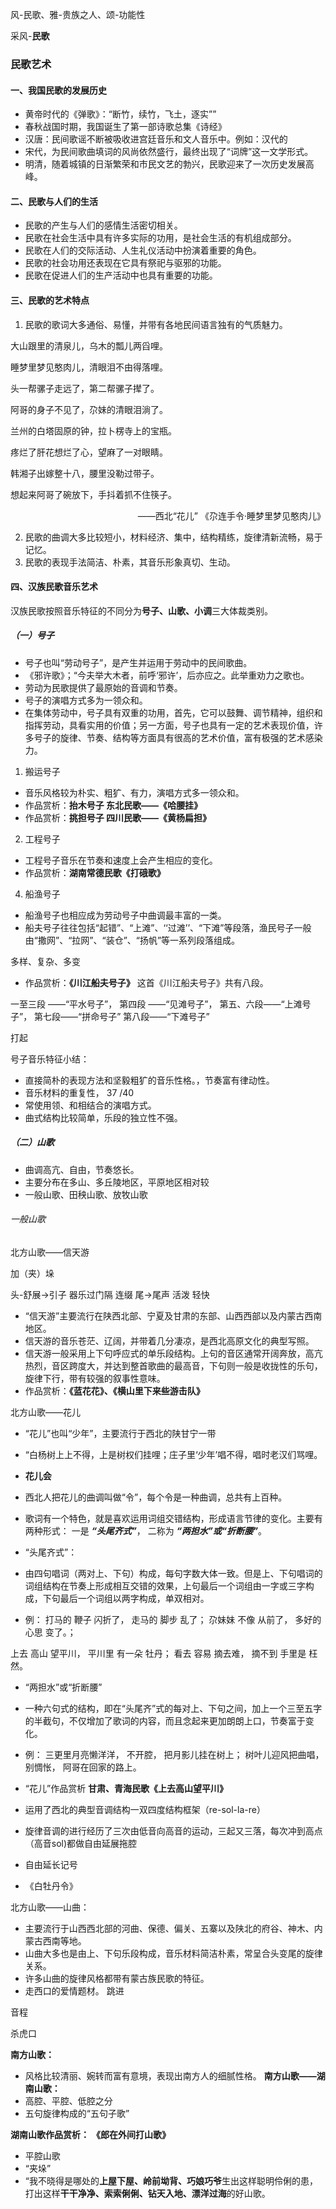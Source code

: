 风-民歌、雅-贵族之人、颂-功能性

采风-**民歌**

### 民歌艺术
#### 一、我国民歌的发展历史
- 黄帝时代的《弹歌》：“断竹，续竹，飞土，逐实””
- 春秋战国时期，我国诞生了第一部诗歌总集《诗经》
- 汉唐：民间歌谣不断被吸收进宫廷音乐和文人音乐中。例如：汉代的
- 宋代，为民间歌曲填词的风尚依然盛行，最终出现了“词牌”这一文学形式。
- 明清，随着城镇的日渐繁荣和市民文艺的勃兴，民歌迎来了一次历史发展高峰。

#### 二、民歌与人们的生活
- 民歌的产生与人们的感情生活密切相关。
- 民歌在社会生活中具有许多实际的功用，是社会生活的有机组成部分。
- 民歌在人们的交际活动、人生礼仪活动中扮演着重要的角色。
- 民歌的社会功用还表现在它具有祭祀与驱邪的功能。
- 民歌在促进人们的生产活动中也具有重要的功能。

#### 三、民歌的艺术特点
1. 民歌的歌词大多通俗、易懂，并带有各地民间语言独有的气质魅力。 

大山跟里的清泉儿，乌木的瓢儿两舀哩。

睡梦里梦见憨肉儿，清眼泪不由得落哩。

头一帮骡子走远了，第二帮骡子撵了。

阿哥的身子不见了，尕妹的清眼泪淌了。

兰州的白塔固原的钟，拉卜楞寺上的宝瓶。

疼烂了肝花想烂了心，望麻了一对眼睛。

韩湘子出嫁整十八，腰里没勒过带子。

想起来阿哥了碗放下，手抖着抓不住筷子。
<p align="right">——西北“花儿” 《尕连手令·睡梦里梦见憨肉儿》</p>

2. 民歌的曲调大多比较短小，材料经济、集中，结构精练，旋律清新流畅，易于记忆。
3. 民歌的表现手法简洁、朴素，其音乐形象真切、生动。

#### 四、汉族民歌音乐艺术
汉族民歌按照音乐特征的不同分为**号子、山歌、小调**三大体裁类别。

##### （一）号子
- 号子也叫“劳动号子”，是产生并运用于劳动中的民间歌曲。
- 《邪许歌》；“今夫举大木者，前呼‘邪许’，后亦应之。此举重劝力之歌也。
- 劳动为民歌提供了最原始的音调和节奏。
- 号子的演唱方式多为一领众和。
- 在集体劳动中，号子具有双重的功用，首先，它可以鼓舞、调节精神，组织和指挥劳动，具看实用的价值；另一方面，号子也具有一定的艺术表现价值，许多号子的旋律、节奏、结构等方面具有很高的艺术价值，富有极强的艺术感染力。

1. 搬运号子
- 音乐风格较为朴实、粗犷、有力，演唱方式多一领众和。
- 作品赏析：**抬木号子 东北民歌——《哈腰挂》**
- 作品赏析：**挑担号子 四川民歌——《黄杨扁担》**

2. 工程号子
- 工程号子音乐在节奏和速度上会产生相应的变化。
- 作品赏析：**湖南常德民歌《打硪歌》**

4. 船渔号子
- 船渔号子也相应成为劳动号子中曲调最丰富的一类。
- 船夫号子往往包括“起错”、“上滩”、‘‘过滩’’、“下滩”等段落，渔民号子一般由“撒网”、“拉网”、“装仓”、“扬帆”等一系列段落组成。

多样、复杂、多变
- 作品赏析：**《川江船夫号子》**
这首《川江船夫号子》共有八段。

一至三段 ——“平水号子”，
第四段 ——“见滩号子”，
第五、六段——“上滩号子”，
第七段——“拼命号子”
第八段——“下滩号子”

打起

号子音乐特征小结：
- 直接简朴的表现方法和坚毅粗犷的音乐性格。，节奏富有律动性。
- 音乐材料的重复性， 37 /40
- 常使用领、和相结合的演唱方式。
- 曲式结构比较简单，乐段的独立性不强。

##### （二）山歌
- 曲调高亢、自由，节奏悠长。
- 主要分布在多山、多丘陵地区，平原地区相对较
- 一般山歌、田秧山歌、放牧山歌
###### 一般山歌
北方山歌——信天游

加（夹）垛

头-舒展->引子 器乐过门隔  连缀 尾->尾声  活泼 轻快
- “信天游”主要流行在陕西北部、宁夏及甘肃的东部、山西西部以及内蒙古西南地区。
- 信天游的音乐苍茫、辽阔，并带着几分凄凉，是西北高原文化的典型写照。
- 信天游一般采用上下句呼应式的单乐段结构。上句的音区通常开阔奔放，高亢热烈，音区跨度大，并达到整首歌曲的最高音，下句则一般是收拢性的乐句，旋律下行，带有较强的叙事性意味。
- 作品赏析：**《蓝花花》、《横山里下来些游击队》**

北方山歌——花儿
- “花儿”也叫“少年”，主要流行于西北的陕甘宁一带
- “白杨树上上不得，上是树权们挂哩；庄子里‘少年’唱不得，唱时老汉们骂哩。
- **花儿会**
- 西北人把花儿的曲调叫做“令”，每个令是一种曲调，总共有上百种。
- 歌词有一个特色，就是喜欢运用词组交错结构，形成语言节律的变化。主要有两种形式： 一是 _**“头尾齐式”**_， 二称为 _**“两担水”或“折断腰”**_。

- “头尾齐式”：
- 由四句唱词（两对上、下句）构成，每句字数大体一致。但是上、下句唱词的词组结构在节奏上形成相互交错的效果，上句最后一个词组由一字或三字构成，下句最后一个词组以两字构成，单双相对。
- 例：
打马的 鞭子 闪折了，
走马的 脚步 乱了；
尕妹妹 不像 从前了，
多好的 心思 变了。；

上去     高山 望平川，
平川里 有一朵 牡丹；
看去     容易 摘去难，
摘不到 手里是 枉然。

- “两担水”或“折断腰”
- 一种六句式的结构，即在“头尾齐”式的每对上、下句之间，加上一个三至五字的半截句，不仅增加了歌词的内容，而且念起来更加朗朗上口，节奏富于变化。
- 例：
三更里月亮懒洋洋，
不开腔，
把月影儿挂在树上；
树叶儿迎风把曲唱，
别惆怅，
阿哥在回家的路上。

- “花儿”作品赏析
**甘肃、青海民歌《上去高山望平川》**
- 运用了西北的典型音调结构一双四度结构框架（re-sol-la-re）
- 旋律音调的进行经历了三次由低音向高音的运动，三起又三落，每次冲到高点（高音sol)都做自由延展拖腔
- 自由延长记号
- 《白牡丹令》

北方山歌——山曲：
- 主要流行于山西西北部的河曲、保德、偏关、五寨以及陕北的府谷、神木、内蒙古西南等地。
- 山曲大多也是由上、下句乐段构成，音乐材料简洁朴素，常呈合头变尾的旋律关系。
- 许多山曲的旋律风格都带有蒙古族民歌的特征。
- 走西口的爱情题材。
跳进

音程

杀虎口

**南方山歌：**
- 风格比较清丽、婉转而富有意境，表现出南方人的细腻性格。
**南方山歌——湖南山歌：**
- 高腔、平腔、低腔之分
- 五句旋律构成的“五句子歌”

**湖南山歌作品赏析：**
**《郎在外间打山歌》**
- 平腔山歌
- “夹垛”
- “我不晓得是哪处的**上屋下屋、岭前坳背、巧娘巧爷**生出这样聪明伶俐的患，打出这样**干干净净、索索俐俐、钻天入地、漂洋过海**的好山歌。

